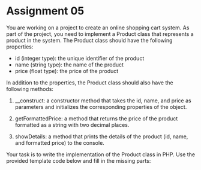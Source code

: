# Assignment 05

You are working on a project to create an online shopping cart system. As part of the project, you need to implement a Product class that represents a product in the system. The Product class should have the following properties:


- id (integer type): the unique identifier of the product
- name (string type): the name of the product
- price (float type): the price of the product


In addition to the properties, the Product class should also have the following methods:


1. __construct: a constructor method that takes the id, name, and price as parameters and initializes the corresponding properties of the object.


2. getFormattedPrice: a method that returns the price of the product formatted as a string with two decimal places.


3. showDetails: a method that prints the details of the product (id, name, and formatted price) to the console.


Your task is to write the implementation of the Product class in PHP. Use the provided template code below and fill in the missing parts:
